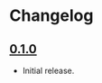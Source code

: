 # Changelog

## [0.1.0](https://github.com/komiya-atsushi/croppng/releases/tag/0.1.0)

* Initial release.
